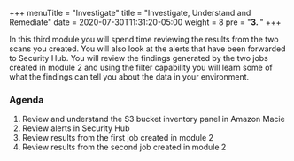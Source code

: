 +++
menuTitle = "Investigate"
title = "Investigate, Understand and Remediate"
date = 2020-07-30T11:31:20-05:00
weight = 8
pre = "<b>3. </b>"
+++

In this third module you will spend time reviewing the results from the two scans you created.  You will also look at the alerts that have been forwarded to Security Hub.  You will review the findings generated by the two jobs created in module 2 and using the filter capability you will learn some of what the findings can tell you about the data in your environment.

### Agenda
1. Review and understand the S3 bucket inventory panel in Amazon Macie
1. Review alerts in Security Hub
2. Review results from the first job created in module 2
3. Review results from the second job created in module 2